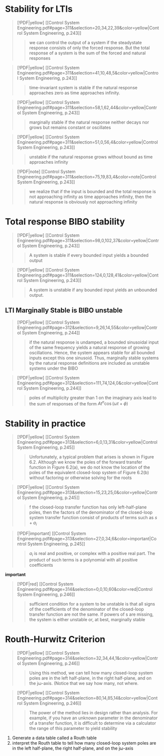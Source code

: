 # Stability for LTIs
> [!PDF|yellow] [[Control System Engineering.pdf#page=311&selection=20,34,22,39&color=yellow|Control System Engineering, p.243]]
> > we can control the output of a system if the steadystate response consists of only the forced response. But the total response of a system is the sum of the forced and natural responses

> [!PDF|yellow] [[Control System Engineering.pdf#page=311&selection=41,10,48,5&color=yellow|Control System Engineering, p.243]]
> > time-invariant system is stable if the natural response approaches zero as time approaches infinity.

> [!PDF|yellow] [[Control System Engineering.pdf#page=311&selection=58,1,62,44&color=yellow|Control System Engineering, p.243]]
> > marginally stable if the natural response neither decays nor grows but remains constant or oscillates

> [!PDF|yellow] [[Control System Engineering.pdf#page=311&selection=51,0,56,4&color=yellow|Control System Engineering, p.243]]
> > unstable if the natural response grows without bound as time approaches infinity

> [!PDF|note] [[Control System Engineering.pdf#page=311&selection=75,19,83,4&color=note|Control System Engineering, p.243]]
> > we realize that if the input is bounded and the total response is not approaching infinity as time approaches infinity, then the natural response is obviously not approaching infinity

# Total response BIBO stability
> [!PDF|yellow] [[Control System Engineering.pdf#page=311&selection=98,0,102,37&color=yellow|Control System Engineering, p.243]]
> > A system is stable if every bounded input yields a bounded output

> [!PDF|yellow] [[Control System Engineering.pdf#page=311&selection=124,0,128,41&color=yellow|Control System Engineering, p.243]]
> > A system is unstable if any bounded input yields an unbounded output.

## LTI Marginally Stable is BIBO unstable
> [!PDF|yellow] [[Control System Engineering.pdf#page=312&selection=9,26,14,55&color=yellow|Control System Engineering, p.244]]
> >  if the natural response is undamped, a bounded sinusoidal input of the same frequency yields a natural response of growing oscillations. Hence, the system appears stable for all bounded inputs except this one sinusoid. Thus, marginally stable systems by the natural response definitions are included as unstable systems under the BIBO


> [!PDF|yellow] [[Control System Engineering.pdf#page=312&selection=111,74,124,0&color=yellow|Control System Engineering, p.244]]
> > poles of multiplicity greater than 1 on the imaginary axis lead to the sum of responses of the form $At^{n}\cos(\omega t + \phi)$


# Stability in practice
> [!PDF|yellow] [[Control System Engineering.pdf#page=313&selection=6,0,13,31&color=yellow|Control System Engineering, p.245]]
> > Unfortunately, a typical problem that arises is shown in Figure 6.2. Although we know the poles of the forward transfer function in Figure 6.2(a), we do not know the location of the poles of the equivalent closed-loop system of Figure 6.2(b) without factoring or otherwise solving for the roots


> [!PDF|yellow] [[Control System Engineering.pdf#page=313&selection=15,23,25,0&color=yellow|Control System Engineering, p.245]]
> > f the closed-loop transfer function has only left-half-plane poles, then the factors of the denominator of the closed-loop system transfer function consist of products of terms such as $s+a_{i}$

> [!PDF|important] [[Control System Engineering.pdf#page=313&selection=27,0,34,6&color=important|Control System Engineering, p.245]]
> > $a_{i}$ is real and positive, or complex with a positive real part. The product of such terms is a polynomial with all positive coefficients

**important**
> [!PDF|red] [[Control System Engineering.pdf#page=314&selection=0,0,10,60&color=red|Control System Engineering, p.246]]
> > sufficient condition for a system to be unstable is that all signs of the coefficients of the denominator of the closed-loop transfer function are not the same. If powers of s are missing, the system is either unstable or, at best, marginally stable
> 
> 

# Routh-Hurwitz Criterion
> [!PDF|yellow] [[Control System Engineering.pdf#page=314&selection=32,34,44,1&color=yellow|Control System Engineering, p.246]]
> > Using this method, we can tell how many closed-loop system poles are in the left half-plane, in the right half-plane, and on the jω-axis. (Notice that we say how many, not where.
> 
> 

> [!PDF|yellow] [[Control System Engineering.pdf#page=314&selection=80,14,85,14&color=yellow|Control System Engineering, p.246]]
> > The power of the method lies in design rather than analysis. For example, if you have an unknown parameter in the denominator of a transfer function, it is difficult to determine via a calculator the range of this parameter to yield stability
> 
> 

1) Generate a data table called a Routh table
2) interpret the Routh table to tell how many closed-loop system poles are in the left half-plane, the right half-plane, and on the jω-axis


